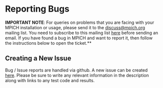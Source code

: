 # Reporting Bugs

**IMPORTANT NOTE**:  For queries on problems that you are facing with your MPICH
installation or usage, please send it to the <discuss@mpich.org> mailing
list. You need to subscribe to this mailing list
[here](https://lists.mpich.org/mailman/listinfo/discuss) before sending
an email. If you have found a bug in MPICH and want to report it, then
follow the instructions below to open the ticket.**

## Creating a New Issue
Bug / Issue reports are handled via github. A new issue can be created [here](https://github.com/pmodels/mpich/issues/new).
Please be sure to write any relevant information in the description along with links to any test code and results.

